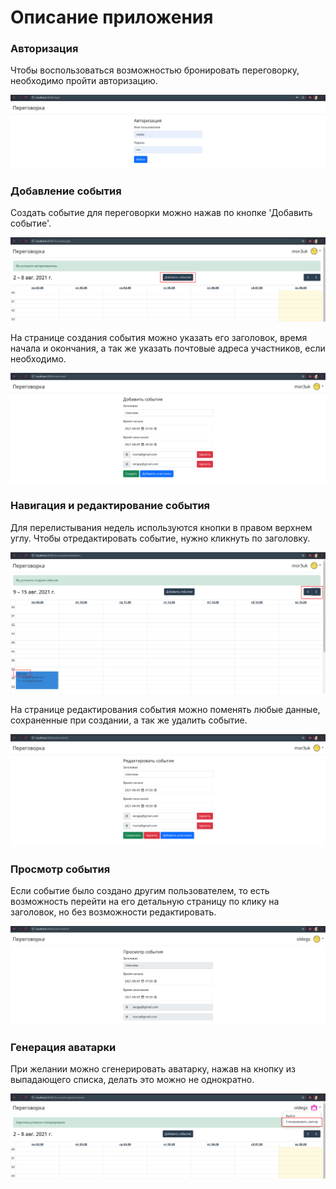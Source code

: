 # Описание приложения

### Авторизация

Чтобы воспользоваться возможностью бронировать переговорку, необходимо пройти авторизацию.

![](./img/login.png)

### Добавление события

Создать событие для переговорки можно нажав по кнопке 'Добавить событие'.

![](./img/addEventButton.png)

На странице создания события можно указать его заголовок, время начала и окончания, а так же указать почтовые адреса участников, если необходимо.

![](./img/addEvent.png)

### Навигация и редактирование события

Для перелистывания недель используются кнопки в правом верхнем углу. Чтобы отредактировать событие, нужно кликнуть по заголовку.

![](./img/editEventLink.png)

На странице редактирования события можно поменять любые данные, сохраненные при создании, а так же удалить событие.

![](./img/editEvent.png)

### Просмотр события

Если событие было создано другим пользователем, то есть возможность перейти на его детальную страницу по клику на заголовок, но без возможности редактировать.

![](./img/viewEvent.png)

### Генерация аватарки

При желании можно сгенерировать аватарку, нажав на кнопку из выпадающего списка, делать это можно не однократно.

![](./img/generateAvatar.png)